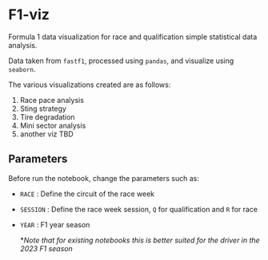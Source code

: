 # F1-viz

Formula 1 data visualization for race and qualification simple statistical data analysis.

Data taken from `fastf1`, processed using `pandas`, and visualize using `seaborn`.

The various visualizations created are as follows:
1. Race pace analysis
2. Sting strategy
3. Tire degradation
4. Mini sector analysis
5. another viz TBD


## Parameters

Before run the notebook, change the parameters such as:

- `RACE` : Define the circuit of the race week
- `SESSION` : Define the race week session, `Q` for qualification and `R` for race
- `YEAR` : F1 year season
  
  **Note that for existing notebooks this is better suited for the driver in the 2023 F1 season*
